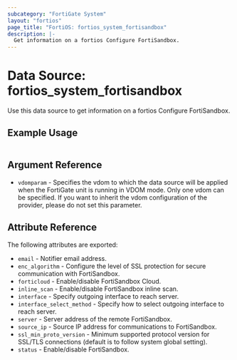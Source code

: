 ```yaml
---
subcategory: "FortiGate System"
layout: "fortios"
page_title: "FortiOS: fortios_system_fortisandbox"
description: |-
  Get information on a fortios Configure FortiSandbox.
---
```


# Data Source: fortios_system_fortisandbox
Use this data source to get information on a fortios Configure FortiSandbox.


## Example Usage

```hcl

```

## Argument Reference

* `vdomparam` - Specifies the vdom to which the data source will be applied when the FortiGate unit is running in VDOM mode. Only one vdom can be specified. If you want to inherit the vdom configuration of the provider, please do not set this parameter.

## Attribute Reference

The following attributes are exported:

* `email` - Notifier email address.
* `enc_algorithm` - Configure the level of SSL protection for secure communication with FortiSandbox.
* `forticloud` - Enable/disable FortiSandbox Cloud.
* `inline_scan` - Enable/disable FortiSandbox inline scan.
* `interface` - Specify outgoing interface to reach server.
* `interface_select_method` - Specify how to select outgoing interface to reach server.
* `server` - Server address of the remote FortiSandbox.
* `source_ip` - Source IP address for communications to FortiSandbox.
* `ssl_min_proto_version` - Minimum supported protocol version for SSL/TLS connections (default is to follow system global setting).
* `status` - Enable/disable FortiSandbox.
